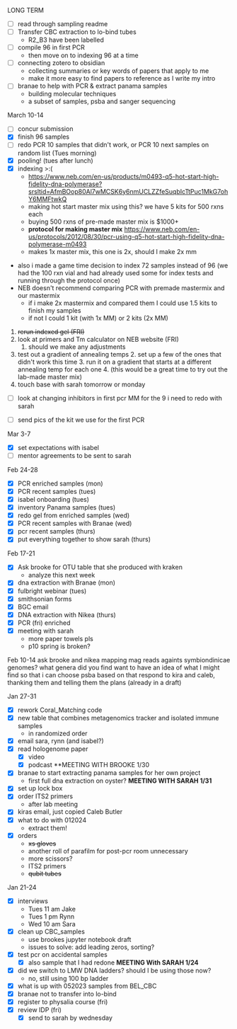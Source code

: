 LONG TERM 
- [ ] read through sampling readme
- [ ] Transfer CBC extraction to lo-bind tubes
	- R2_B3 have been labelled 
- [ ] compile 96 in first PCR 
	-  then move on to indexing 96 at a time
- [ ] connecting zotero to obsidian
	- collecting summaries or key words of papers that apply to me
	- make it more easy to find papers to reference as I write my intro 
- [ ] branae to help with PCR & extract panama samples
	- building molecular techniques
	- a subset of samples, psba and sanger sequencing

March 10-14
- [ ] concur submission
- [x] finish 96 samples 
- [ ] redo PCR 10 samples that didn't work, or PCR 10 next samples on random list (Tues morning)
- [x] pooling! (tues after lunch)
- [x] indexing >:(
	- https://www.neb.com/en-us/products/m0493-q5-hot-start-high-fidelity-dna-polymerase?srsltid=AfmBOop80Al7wMCSK6y6nmUCLZZfeSuqbIcTtPuc1MkG7ohY6MMFtwkQ
	- making hot start master mix using this? we have 5 kits for 500 rxns each 
	- buying 500 rxns of pre-made master mix is $1000+
	- **protocol for making master mix** https://www.neb.com/en-us/protocols/2012/08/30/pcr-using-q5-hot-start-high-fidelity-dna-polymerase-m0493
	- makes 1x master mix, this one is 2x, should I make 2x mm
- also i made a game time decision to index 72 samples instead of 96 (we had the 100 rxn vial and had already used some for index tests and running through the protocol once)
- NEB doesn't recommend comparing PCR with premade mastermix and our mastermix 
	- if i make 2x mastermix and compared them I could use 1.5 kits to finish my samples
	- if not I could 1 kit (with 1x MM) or 2 kits (2x MM)
1. ~~rerun indexed gel (FRI)~~
 2. look at primers and Tm calculator on NEB website  (FRI)
	 1. should we make any adjustments
 3. test out a gradient of annealing temps 
	 2. set up a few of the ones that didn't work this time 
	 3. run it on a gradient that starts at a different annealing temp for each one
	 4. (this would be a great time to try out the lab-made master mix)
4. touch base with sarah tomorrow or monday
- [ ] look at changing inhibitors in first pcr MM for the 9 i need to redo with sarah
- [ ] send pics of the kit we use for the first PCR 


Mar 3-7
- [x] set expectations with isabel 
- [ ] mentor agreements to be sent to sarah 

Feb 24-28
- [x] PCR enriched samples (mon)
- [x] PCR recent samples (tues)
- [x] isabel onboarding (tues)
- [x] inventory Panama samples (tues)
- [x] redo gel from enriched samples (wed)
- [x] PCR recent samples with Branae (wed)
- [x] pcr recent samples (thurs)
- [x] put everything together to show sarah (thurs)

Feb 17-21
- [x] Ask brooke for OTU table that she produced with kraken
	- analyze this next week
- [x] dna extraction with Branae (mon)
- [x] fulbright webinar (tues)
- [x] smithsonian forms
- [x] BGC email
- [x] DNA extraction with Nikea (thurs)
- [x] PCR (fri) enriched
- [x] meeting with sarah
	- more paper towels pls
	- p10 spring is broken?

Feb 10-14
ask brooke and nikea mapping mag reads againts symbiondinicae genomes? what genera did you find
	want to have an idea of what I might find so that i can choose psba based on that 
respond to kira and caleb, thanking them and telling them the plans (already in a draft)



Jan 27-31
- [x] rework Coral_Matching code
- [x] new table that combines metagenomics tracker and isolated immune samples
	- in randomized order
- [x] email sara, rynn (and isabel?)
- [x] read hologenome paper 
	- [x] video
	- [x] podcast
**MEETING WITH BROOKE 1/30 
- [x] branae to start extracting panama samples for her own project
	- first full dna extraction on oyster?
**MEETING WITH SARAH 1/31**
- [x]  set up lock box
- [x] order ITS2 primers
	- after lab meeting 
- [x] kiras email, just copied Caleb Butler
- [x] what to do with 012024
	- extract them!
- [x] orders 
	- ~~xs gloves~~
	- another roll of parafilm for post-pcr room unnecessary
	- more scissors?
	- ITS2 primers
	- ~~qubit tubes~~

Jan 21-24
- [x] interviews
	- Tues 11 am Jake
	- Tues 1 pm Rynn
	- Wed 10 am Sara
- [x] clean up CBC_samples 
	- use brookes jupyter notebook draft
	- issues to solve: add leading zeros, sorting?
- [x] test pcr on accidental samples
	- [x] also sample that I had redone
**MEETING With SARAH 1/24**
 - [x] did we switch to LMW DNA ladders? should I be using those now?
	 - no, still using 100 bp ladder
 - [x] what is up with 052023 samples from BEL_CBC
 - [x] branae not to transfer into lo-bind
- [x] register to physalia course (fri)
- [x] review IDP (fri)
	- [x] send to sarah by wednesday